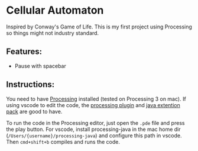 # Cellular Automaton
Inspired by Conway's Game of Life. This is my first project using Processing so things might not industry standard.

## Features:
- Pause with spacebar

## Instructions:
You need to have [Processing](https://processing.org) installed (tested on Processing 3 on mac). If using vscode to edit the code, the [processing plugin](https://marketplace.visualstudio.com/items?itemName=Tobiah.language-pde) and [java extention pack](https://marketplace.visualstudio.com/items?itemName=vscjava.vscode-java-pack) are good to have.

To run the code in the Processing editor, just open the `.pde` file and press the play button. For vscode, install processing-java in the mac home dir (`/Users/{username}/processing-java`) and configure this path in vscode. Then `cmd+shift+b` compiles and runs the code.

